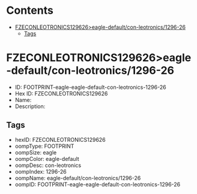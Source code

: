 



Contents
========

* [FZECONLEOTRONICS129626>eagle-default/con-leotronics/1296-26](#fzeconleotronics129626eagle-defaultcon-leotronics1296-26)
	* [Tags](#tags)

# FZECONLEOTRONICS129626>eagle-default/con-leotronics/1296-26

- ID: FOOTPRINT-eagle-eagle-default-con-leotronics-1296-26
- Hex ID: FZECONLEOTRONICS129626
- Name: 
- Description: 

## Tags

- hexID: FZECONLEOTRONICS129626
- oompType: FOOTPRINT
- oompSize: eagle
- oompColor: eagle-default
- oompDesc: con-leotronics
- oompIndex: 1296-26
- oompName: eagle-default/con-leotronics/1296-26
- oompID: FOOTPRINT-eagle-eagle-default-con-leotronics-1296-26
